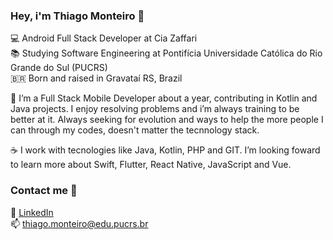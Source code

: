 ### Hey, i'm Thiago Monteiro 👋

💻 Android Full Stack Developer at Cia Zaffari <br>
📚 Studying Software Engineering at Pontifícia Universidade Católica do Rio Grande do Sul (PUCRS) <br>
🇧🇷 	Born and raised in Gravataí RS, Brazil <br>


🚀 I’m a Full Stack Mobile Developer about a year, contributing in Kotlin and Java projects. I enjoy resolving problems and i’m always training to be better at it. Always seeking for evolution and ways to help the more people I can through my codes, doesn't matter the tecnnology stack.


☕ I work with tecnologies like Java, Kotlin, PHP and GIT.
I’m looking foward to learn more about Swift, Flutter, React Native, JavaScript and Vue.

### Contact me 👔

💼 [LinkedIn](https://www.linkedin.com/in/thiago-nunes-monteiro-2983b0152/) <br>
📫 thiago.monteiro@edu.pucrs.br <br>
